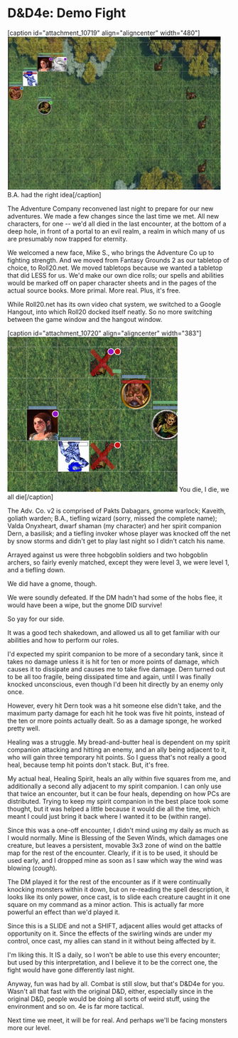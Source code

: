 # D&D4e: Demo Fight

[caption id="attachment\_10719" align="aligncenter" width="480"][![B.A. had the right idea](../uploads/2013/02/chrome-2013-02-21-21-40-09-45-480x344.jpg)](../uploads/2013/02/chrome-2013-02-21-21-40-09-45.jpg) B.A. had the right idea[/caption]

The Adventure Company reconvened last night to prepare for our new adventures. We made a few changes since the last time we met. All new characters, for one -- we'd all died in the last encounter, at the bottom of a deep hole, in front of a portal to an evil realm, a realm in which many of us are presumably now trapped for eternity.

We welcomed a new face, Mike S., who brings the Adventure Co up to fighting strength. And we moved from Fantasy Grounds 2 as our tabletop of choice, to Roll20.net. We moved tabletops because we wanted a tabletop that did LESS for us. We'd make our own dice rolls; our spells and abilities would be marked off on paper character sheets and in the pages of the actual source books. More primal. More real. Plus, it's free.

While Roll20.net has its own video chat system, we switched to a Google Hangout, into which Roll20 docked itself neatly. So no more switching between the game window and the hangout window.

[caption id="attachment\_10720" align="aligncenter" width="383"][![You die, I die, we all die](../uploads/2013/02/chrome-2013-02-21-23-36-26-98.jpg)](../uploads/2013/02/chrome-2013-02-21-23-36-26-98.jpg) You die, I die, we all die[/caption]

The Adv. Co. v2 is comprised of Pakts Dabagars, gnome warlock; Kaveith, goliath warden; B.A., tiefling wizard (sorry, missed the complete name); Valda Onyxheart, dwarf shaman (my character) and her spirit companion Dern, a basilisk; and a tiefling invoker whose player was knocked off the net by snow storms and didn't get to play last night so I didn't catch his name.

Arrayed against us were three hobgoblin soldiers and two hobgoblin archers, so fairly evenly matched, except they were level 3, we were level 1, and a tiefling down.

We did have a gnome, though.

We were soundly defeated. If the DM hadn't had some of the hobs flee, it would have been a wipe, but the gnome DID survive!

So yay for our side.

It was a good tech shakedown, and allowed us all to get familiar with our abilities and how to perform our roles. 

I'd expected my spirit companion to be more of a secondary tank, since it takes no damage unless it is hit for ten or more points of damage, which causes it to dissipate and causes me to take five damage. Dern turned out to be all too fragile, being dissipated time and again, until I was finally knocked unconscious, even though I'd been hit directly by an enemy only once.

However, every hit Dern took was a hit someone else didn't take, and the maximum party damage for each hit he took was five hit points, instead of the ten or more points actually dealt. So as a damage sponge, he worked pretty well.

Healing was a struggle. My bread-and-butter heal is dependent on my spirit companion attacking and hitting an enemy, and an ally being adjacent to it, who will gain three temporary hit points. So I guess that's not really a good heal, because temp hit points don't stack. But, it's free.

My actual heal, Healing Spirit, heals an ally within five squares from me, and additionally a second ally adjacent to my spirit companion. I can only use that twice an encounter, but it can be four heals, depending on how PCs are distributed. Trying to keep my spirit companion in the best place took some thought, but it was helped a little because it would die all the time, which meant I could just bring it back where I wanted it to be (within range).

Since this was a one-off encounter, I didn't mind using my daily as much as I would normally. Mine is Blessing of the Seven Winds, which damages one creature, but leaves a persistent, movable 3x3 zone of wind on the battle map for the rest of the encounter. Clearly, if it is to be used, it should be used early, and I dropped mine as soon as I saw which way the wind was blowing (*cough*).

The DM played it for the rest of the encounter as if it were continually knocking monsters within it down, but on re-reading the spell description, it looks like its only power, once cast, is to slide each creature caught in it one square on my command as a minor action. This is actually far more powerful an effect than we'd played it.

Since this is a SLIDE and not a SHIFT, adjacent allies would get attacks of opportunity on it. Since the effects of the swirling winds are under my control, once cast, my allies can stand in it without being affected by it.

I'm liking this. It IS a daily, so I won't be able to use this every encounter; but used by this interpretation, and I believe it to be the correct one, the fight would have gone differently last night.

Anyway, fun was had by all. Combat is still slow, but that's D&D4e for you. Wasn't all that fast with the original D&D, either, especially since in the original D&D, people would be doing all sorts of weird stuff, using the environment and so on. 4e is far more tactical.

Next time we meet, it will be for real. And perhaps we'll be facing monsters more our level.

